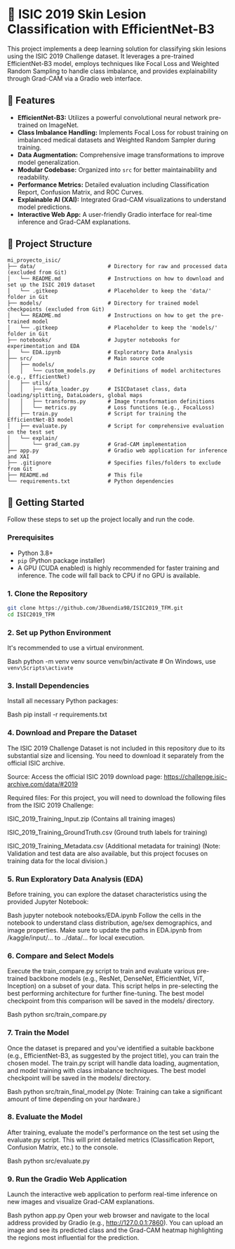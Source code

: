 # 🔬 ISIC 2019 Skin Lesion Classification with EfficientNet-B3

This project implements a deep learning solution for classifying skin lesions using the ISIC 2019 Challenge dataset. It leverages a pre-trained EfficientNet-B3 model, employs techniques like Focal Loss and Weighted Random Sampling to handle class imbalance, and provides explainability through Grad-CAM via a Gradio web interface.

## 🌟 Features

* **EfficientNet-B3:** Utilizes a powerful convolutional neural network pre-trained on ImageNet.
* **Class Imbalance Handling:** Implements Focal Loss for robust training on imbalanced medical datasets and Weighted Random Sampler during training.
* **Data Augmentation:** Comprehensive image transformations to improve model generalization.
* **Modular Codebase:** Organized into `src` for better maintainability and readability.
* **Performance Metrics:** Detailed evaluation including Classification Report, Confusion Matrix, and ROC Curves.
* **Explainable AI (XAI):** Integrated Grad-CAM visualizations to understand model predictions.
* **Interactive Web App:** A user-friendly Gradio interface for real-time inference and Grad-CAM explanations.

## 📂 Project Structure

```
mi_proyecto_isic/
├── data/                       # Directory for raw and processed data (excluded from Git)
│   └── README.md               # Instructions on how to download and set up the ISIC 2019 dataset
│   └── .gitkeep                # Placeholder to keep the 'data/' folder in Git
├── models/                     # Directory for trained model checkpoints (excluded from Git)
│   └── README.md               # Instructions on how to get the pre-trained model
│   └── .gitkeep                # Placeholder to keep the 'models/' folder in Git
├── notebooks/                  # Jupyter notebooks for experimentation and EDA
│   └── EDA.ipynb               # Exploratory Data Analysis
├── src/                        # Main source code
│   ├── models/
│   │   └── custom_models.py    # Definitions of model architectures (e.g., EfficientNet)
│   ├── utils/
│   │   ├── data_loader.py      # ISICDataset class, data loading/splitting, DataLoaders, global maps
│   │   ├── transforms.py       # Image transformation definitions
│   │   └── metrics.py          # Loss functions (e.g., FocalLoss)
│   ├── train.py                # Script for training the EfficientNet-B3 model
│   ├── evaluate.py             # Script for comprehensive evaluation on the test set
│   └── explain/
│       └── grad_cam.py         # Grad-CAM implementation
├── app.py                      # Gradio web application for inference and XAI
├── .gitignore                  # Specifies files/folders to exclude from Git
├── README.md                   # This file
└── requirements.txt            # Python dependencies
```

## 🚀 Getting Started

Follow these steps to set up the project locally and run the code.

### Prerequisites

* Python 3.8+
* `pip` (Python package installer)
* A GPU (CUDA enabled) is highly recommended for faster training and inference. The code will fall back to CPU if no GPU is available.

### 1. Clone the Repository

```bash
git clone https://github.com/JBuendia98/ISIC2019_TFM.git
cd ISIC2019_TFM
```

### 2. Set up Python Environment

It's recommended to use a virtual environment.

Bash
python -m venv venv
source venv/bin/activate  # On Windows, use `venv\Scripts\activate`

### 3. Install Dependencies

Install all necessary Python packages:

Bash
pip install -r requirements.txt

### 4. Download and Prepare the Dataset

The ISIC 2019 Challenge Dataset is not included in this repository due to its substantial size and licensing. You need to download it separately from the official ISIC archive.

Source: Access the official ISIC 2019 download page:
https://challenge.isic-archive.com/data/#2019

Required files: For this project, you will need to download the following files from the ISIC 2019 Challenge:

ISIC_2019_Training_Input.zip (Contains all training images)

ISIC_2019_Training_GroundTruth.csv (Ground truth labels for training)

ISIC_2019_Training_Metadata.csv (Additional metadata for training)
(Note: Validation and test data are also available, but this project focuses on training data for the local division.)


### 5. Run Exploratory Data Analysis (EDA)

Before training, you can explore the dataset characteristics using the provided Jupyter Notebook:

Bash
jupyter notebook notebooks/EDA.ipynb
Follow the cells in the notebook to understand class distribution, age/sex demographics, and image properties. Make sure to update the paths in EDA.ipynb from /kaggle/input/... to ../data/... for local execution.

### 6. Compare and Select Models

Execute the train_compare.py script to train and evaluate various pre-trained backbone models (e.g., ResNet, DenseNet, EfficientNet, ViT, Inception) on a subset of your data. This script helps in pre-selecting the best performing architecture for further fine-tuning. The best model checkpoint from this comparison will be saved in the models/ directory.

Bash
python src/train_compare.py

### 7. Train the Model

Once the dataset is prepared and you've identified a suitable backbone (e.g., EfficientNet-B3, as suggested by the project title), you can train the chosen model. The train.py script will handle data loading, augmentation, and model training with class imbalance techniques. The best model checkpoint will be saved in the models/ directory.

Bash
python src/train_final_model.py
(Note: Training can take a significant amount of time depending on your hardware.)

### 8. Evaluate the Model

After training, evaluate the model's performance on the test set using the evaluate.py script. This will print detailed metrics (Classification Report, Confusion Matrix, etc.) to the console.

Bash
python src/evaluate.py

### 9. Run the Gradio Web Application

Launch the interactive web application to perform real-time inference on new images and visualize Grad-CAM explanations.

Bash
python app.py
Open your web browser and navigate to the local address provided by Gradio (e.g., http://127.0.0.1:7860). You can upload an image and see its predicted class and the Grad-CAM heatmap highlighting the regions most influential for the prediction.
